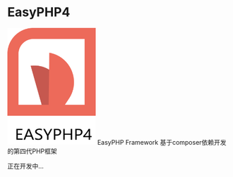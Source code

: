 # EasyPHP4

<img src="https://raw.githubusercontent.com/Tokyo-Lei/EasyPHP4/master/logo.png" width = "200" />
EasyPHP Framework 基于composer依赖开发的第四代PHP框架


正在开发中...
